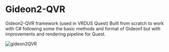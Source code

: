 # Gideon2-QVR
Gideon2-QVR framework (used in VRDUS Quest) Built from scratch to work with C# following some the basic methods and format of Gideon1 but with improvements and rendering pipeline for Quest.

![gideon2QVR](https://github.com/AlienCyberCoat/Gideon2-QVR/assets/77039180/24f975b2-2bad-4e52-b717-68bf4cec2d44)

